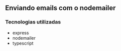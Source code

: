 ## Enviando emails com o nodemailer

### Tecnologias utilizadas

* express
* nodemailer
* typescript
